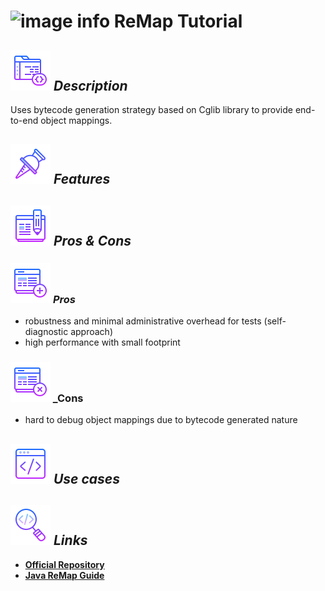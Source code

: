 # ![image info](../images/icons8-inspect-code-64.png) ReMap Tutorial

## ![image info](../../images/icons8-code-64.png) _Description_

Uses bytecode generation strategy based on Cglib library to provide end-to-end object mappings.

## ![image info](../../images/icons8-attach-64.png) _Features_

## ![image info](../../images/icons8-edit-property-64.png) _Pros & Cons_

### ![image info](../../images/icons8-add-property-64.png) _Pros_

* robustness and minimal administrative overhead for tests \(self-diagnostic approach\)
* high performance with small footprint

### ![image info](../../images/icons8-remove-property-64.png) _Cons

* hard to debug object mappings due to bytecode generated nature

## ![image info](../../images/icons8-source-64.png) _Use cases_

## ![image info](../../images/icons8-inspect-code-64.png) _Links_

* [**Official Repository**](https://github.com/remondis-it/remap)
* [**Java ReMap Guide**](https://reflectoring.io/autotmatic-refactoring-safe-java-mapping/)

